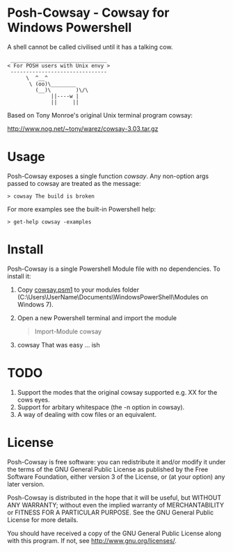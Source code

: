 Posh-Cowsay - Cowsay for Windows Powershell
===========================================
A shell cannot be called civilised until it has a talking cow.

     _______________________________
    < For POSH users with Unix envy >
     -------------------------------
          \  ^__^             
           \ (oo)\________    
             (__)\        )\/\
                  ||----w |   
                  ||     ||   

Based on Tony Monroe's original Unix terminal program cowsay:

http://www.nog.net/~tony/warez/cowsay-3.03.tar.gz

Usage
=====
Posh-Cowsay exposes a single function *cowsay*. Any non-option args passed to cowsay are treated as the message:

    > cowsay The build is broken

For more examples see the built-in Powershell help:

    > get-help cowsay -examples

Install
=======
Posh-Cowsay is a single Powershell Module file with no dependencies. To install it:

1. Copy [cowsay.psm1](https://raw.github.com/kanej/posh-cowsay/master/cowsay.psm1) to your modules folder (C:\Users\UserName\Documents\WindowsPowerShell\Modules on Windows 7).

2. Open a new Powershell terminal and import the module

    > Import-Module cowsay

3. cowsay That was easy ... ish

TODO
====
1. Support the modes that the original cowsay supported e.g. XX for the cows eyes.
2. Support for arbitary whitespace (the -n option in cowsay).
3. A way of dealing with cow files or an equivalent.

License
=======
Posh-Cowsay is free software: you can redistribute it and/or modify
it under the terms of the GNU General Public License as published by
the Free Software Foundation, either version 3 of the License, or
(at your option) any later version.

Posh-Cowsay is distributed in the hope that it will be useful,
but WITHOUT ANY WARRANTY; without even the implied warranty of
MERCHANTABILITY or FITNESS FOR A PARTICULAR PURPOSE.  See the
GNU General Public License for more details.

You should have received a copy of the GNU General Public License
along with this program.  If not, see <http://www.gnu.org/licenses/>.
